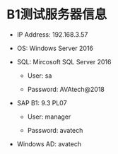 # B1测试服务器信息

* IP Address: 192.168.3.57

* OS: Windows Server 2016

* SQL: Mircosoft SQL Server 2016

  + User: sa

  + Password: AVAtech@2018

* SAP B1: 9.3 PL07

  + User: manager

  + Password: avatech

* Windows AD: avatech
